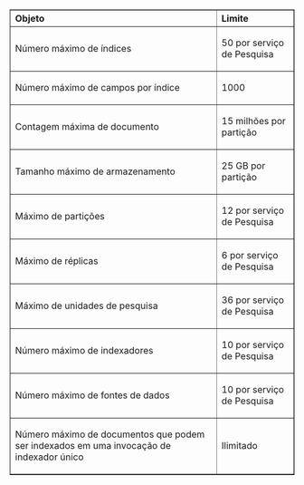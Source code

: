 <table cellspacing="0" border="1">
<tr>
  <th align="left" valign="middle">Objeto</th>
  <th align="left" valign="middle">Limite</th>
</tr>
<tr>
  <td><p>Número máximo de índices</p></td>
  <td><p>50 por serviço de Pesquisa</p></td>
</tr>
<tr>
  <td><p>Número máximo de campos por índice</p></td>
  <td><p>1000</p></td>
</tr>
<tr>
  <td><p>Contagem máxima de documento</p></td>
  <td><p>15 milhões por partição</p></td>
</tr>
<tr>
  <td><p>Tamanho máximo de armazenamento</p></td>
  <td><p>25 GB por partição</p></td>
<tr>
  <td><p>Máximo de partições</p></td>
  <td><p>12 por serviço de Pesquisa</p></td>
</tr>
<tr>
  <td><p>Máximo de réplicas</p></td>
  <td><p>6 por serviço de Pesquisa</p></td>
</tr>
<tr>
  <td><p>Máximo de unidades de pesquisa</p></td>
  <td><p>36 por serviço de Pesquisa</p></td>
</tr>
<tr>
  <td><p>Número máximo de indexadores</p></td>
  <td><p>10 por serviço de Pesquisa</p></td>
</tr>
<tr>
  <td><p>Número máximo de fontes de dados</p></td>
  <td><p>10 por serviço de Pesquisa</p></td>
</tr>
<tr>
  <td><p>Número máximo de documentos que podem ser indexados em uma invocação de indexador único</p></td>
  <td><p>Ilimitado</p></td>
</tr>
</table>

<!---HONumber=August15_HO6-->